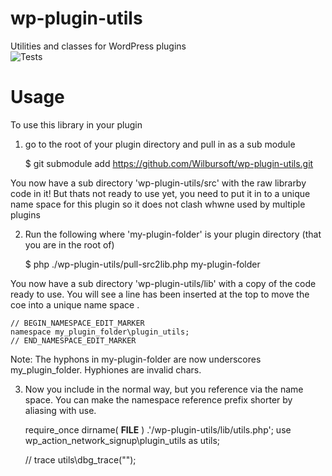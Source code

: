 # wp-plugin-utils
Utilities and classes for WordPress plugins \
![Tests](https://github.com/Wilbursoft/wp-plugin-utils/workflows/Tests/badge.svg)

# Usage

To use this library in your plugin

1) go to the root of your plugin directory and pull in as a sub module 

    $ git submodule add https://github.com/Wilbursoft/wp-plugin-utils.git
    
You now have a sub directory 'wp-plugin-utils/src' with the raw librarby code in it!
But thats not ready to use yet, you need to put it in to a unique name space for this plugin so 
it does not clash whwne used by multiple plugins 

2) Run the following where 'my-plugin-folder' is your plugin directory (that you are in the root of) 

    $ php ./wp-plugin-utils/pull-src2lib.php my-plugin-folder

You now have a sub directory 'wp-plugin-utils/lib' with a copy of the code ready to use. 
You will see a line has been inserted at the top to move the coe into a unique name space .

    // BEGIN_NAMESPACE_EDIT_MARKER
    namespace my_plugin_folder\plugin_utils; 
    // END_NAMESPACE_EDIT_MARKER

Note: The hyphons in my-plugin-folder are now underscores my_plugin_folder. Hyphiones are invalid chars. 

3) Now you include in the normal way, but you reference via the name space. 
You can make the namespace reference prefix shorter by aliasing with use.

    require_once dirname( __FILE__ ) .'/wp-plugin-utils/lib/utils.php';
    use wp_action_network_signup\plugin_utils as utils;

    // trace
    utils\dbg_trace("");
